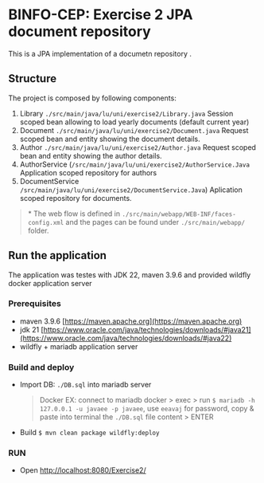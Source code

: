 # BINFO-CEP: Exercise 2 JPA document repository

This is a JPA implementation of a documetn repository .

## Structure

The project is composed by following components:

1. Library `./src/main/java/lu/uni/exercise2/Library.java` Session scoped bean allowing to load yearly documents (default current year)
2. Document `./src/main/java/lu/uni/exercise2/Document.java` Request scoped bean and entity showing the document details.
3. Author `./src/main/java/lu/uni/exercise2/Author.java` Request scoped bean and entity showing the author details.
4. AuthorService (`/src/main/java/lu/uni/exercise2/AuthorService.Java` Application scoped repository for authors
5. DocumentService `/src/main/java/lu/uni/exercise2/DocumentService.Java`) Aplication scoped repository for documents.

> \* The web flow is defined in `./src/main/webapp/WEB-INF/faces-config.xml` and the pages can be found under `./src/main/webapp/` folder.

## Run the application

The application was testes with JDK 22, maven 3.9.6 and provided wildfly docker application server

### Prerequisites

- maven 3.9.6 [https://maven.apache.org](https://maven.apache.org)
- jdk 21 [https://www.oracle.com/java/technologies/downloads/#java21](https://www.oracle.com/java/technologies/downloads/#java22)
- wildfly + mariadb application server

### Build and deploy

- Import DB: `./DB.sql` into mariadb server
  > Docker EX: connect to mariadb docker > exec > run `$ mariadb -h 127.0.0.1 -u javaee -p javaee`, use `eeavaj` for password, copy & paste into terminal the `./DB.sql` file content > ENTER
- Build `$ mvn clean package wildfly:deploy`

### RUN

- Open [http://localhost:8080/Exercise2/](http://localhost:8080/Exercise2/)
